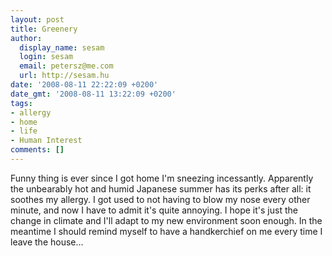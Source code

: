 ```yaml
---
layout: post
title: Greenery
author:
  display_name: sesam
  login: sesam
  email: petersz@me.com
  url: http://sesam.hu
date: '2008-08-11 22:22:09 +0200'
date_gmt: '2008-08-11 13:22:09 +0200'
tags:
- allergy
- home
- life
- Human Interest
comments: []
---
```


Funny thing is ever since I got home I'm sneezing incessantly. Apparently the unbearably hot and humid Japanese summer has its perks after all: it soothes my allergy. I got used to not having to blow my nose every other minute, and now I have to admit it's quite annoying. I hope it's just the change in climate and I'll adapt to my new environment soon enough. In the meantime I should remind myself to have a handkerchief on me every time I leave the house...

